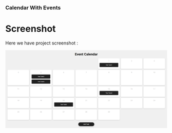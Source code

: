 ### Calendar With Events

# Screenshot
Here we have project screenshot :

![screenshot](screenshot.png)